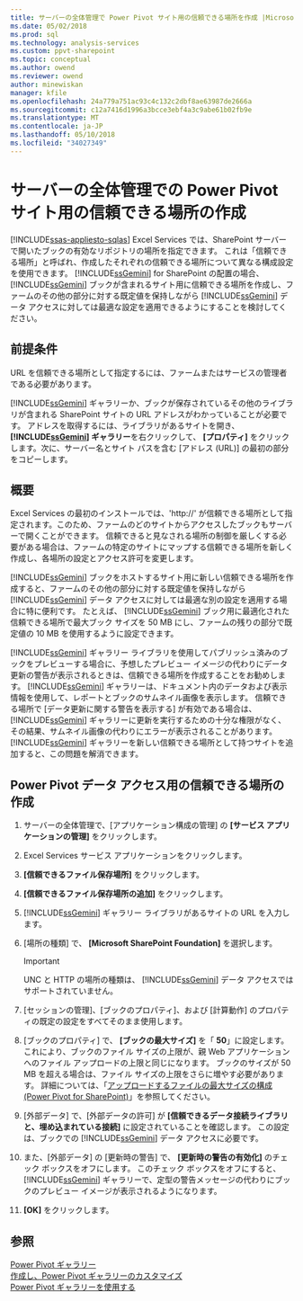 ```yaml
---
title: サーバーの全体管理で Power Pivot サイト用の信頼できる場所を作成 |Microsoft ドキュメント
ms.date: 05/02/2018
ms.prod: sql
ms.technology: analysis-services
ms.custom: ppvt-sharepoint
ms.topic: conceptual
ms.author: owend
ms.reviewer: owend
author: minewiskan
manager: kfile
ms.openlocfilehash: 24a779a751ac93c4c132c2dbf8ae63987de2666a
ms.sourcegitcommit: c12a7416d1996a3bcce3ebf4a3c9abe61b02fb9e
ms.translationtype: MT
ms.contentlocale: ja-JP
ms.lasthandoff: 05/10/2018
ms.locfileid: "34027349"
---
```

# <a name="create-a-trusted-location-for-power-pivot-sites-in-central-administration"></a>サーバーの全体管理での Power Pivot サイト用の信頼できる場所の作成
[!INCLUDE[ssas-appliesto-sqlas](../../includes/ssas-appliesto-sqlas.md)]
  Excel Services では、SharePoint サーバーで開いたブックの有効なリポジトリの場所を指定できます。 これは「信頼できる場所」と呼ばれ、作成したそれぞれの信頼できる場所について異なる構成設定を使用できます。 [!INCLUDE[ssGemini](../../includes/ssgemini-md.md)] for SharePoint の配置の場合、 [!INCLUDE[ssGemini](../../includes/ssgemini-md.md)] ブックが含まれるサイト用に信頼できる場所を作成し、ファームのその他の部分に対する既定値を保持しながら [!INCLUDE[ssGemini](../../includes/ssgemini-md.md)] データ アクセスに対しては最適な設定を適用できるようにすることを検討してください。  
  
  
## <a name="prerequisites"></a>前提条件  
 URL を信頼できる場所として指定するには、ファームまたはサービスの管理者である必要があります。  
  
 [!INCLUDE[ssGemini](../../includes/ssgemini-md.md)] ギャラリーか、ブックが保存されているその他のライブラリが含まれる SharePoint サイトの URL アドレスがわかっていることが必要です。 アドレスを取得するには、ライブラリがあるサイトを開き、 **[!INCLUDE[ssGemini](../../includes/ssgemini-md.md)] ギャラリー**を右クリックして、 **[プロパティ]** をクリックします。次に、サーバー名とサイト パスを含む [アドレス (URL)] の最初の部分をコピーします。  
  
##  <a name="overview"></a> 概要  
 Excel Services の最初のインストールでは、'http://' が信頼できる場所として指定されます。このため、ファームのどのサイトからアクセスしたブックもサーバーで開くことができます。 信頼できると見なされる場所の制御を厳しくする必要がある場合は、ファームの特定のサイトにマップする信頼できる場所を新しく作成し、各場所の設定とアクセス許可を変更します。  
  
 [!INCLUDE[ssGemini](../../includes/ssgemini-md.md)] ブックをホストするサイト用に新しい信頼できる場所を作成すると、ファームのその他の部分に対する既定値を保持しながら [!INCLUDE[ssGemini](../../includes/ssgemini-md.md)] データ アクセスに対しては最適な別の設定を適用する場合に特に便利です。 たとえば、 [!INCLUDE[ssGemini](../../includes/ssgemini-md.md)] ブック用に最適化された信頼できる場所で最大ブック サイズを 50 MB にし、ファームの残りの部分で既定値の 10 MB を使用するように設定できます。  
  
 [!INCLUDE[ssGemini](../../includes/ssgemini-md.md)] ギャラリー ライブラリを使用してパブリッシュ済みのブックをプレビューする場合に、予想したプレビュー イメージの代わりにデータ更新の警告が表示されるときは、信頼できる場所を作成することをお勧めします。 [!INCLUDE[ssGemini](../../includes/ssgemini-md.md)] ギャラリーは、ドキュメント内のデータおよび表示情報を使用して、レポートとブックのサムネイル画像を表示します。 信頼できる場所で [データ更新に関する警告を表示する] が有効である場合は、 [!INCLUDE[ssGemini](../../includes/ssgemini-md.md)] ギャラリーに更新を実行するための十分な権限がなく、その結果、サムネイル画像の代わりにエラーが表示されることがあります。 [!INCLUDE[ssGemini](../../includes/ssgemini-md.md)] ギャラリーを新しい信頼できる場所として持つサイトを追加すると、この問題を解消できます。  
  
##  <a name="create"></a> Power Pivot データ アクセス用の信頼できる場所の作成  
  
1.  サーバーの全体管理で、[アプリケーション構成の管理] の **[サービス アプリケーションの管理]** をクリックします。  
  
2.  Excel Services サービス アプリケーションをクリックします。  
  
3.  **[信頼できるファイル保存場所]** をクリックします。  
  
4.  **[信頼できるファイル保存場所の追加]** をクリックします。  
  
5.  [!INCLUDE[ssGemini](../../includes/ssgemini-md.md)] ギャラリー ライブラリがあるサイトの URL を入力します。  
  
6.  [場所の種類] で、 **[Microsoft SharePoint Foundation]** を選択します。  
  
    > [!IMPORTANT]  
    >  UNC と HTTP の場所の種類は、 [!INCLUDE[ssGemini](../../includes/ssgemini-md.md)] データ アクセスではサポートされていません。  
  
7.  [セッションの管理]、[ブックのプロパティ]、および [計算動作] のプロパティの既定の設定をすべてそのまま使用します。  
  
8.  [ブックのプロパティ] で、 **[ブックの最大サイズ]** を「 **50**」に設定します。 これにより、ブックのファイル サイズの上限が、親 Web アプリケーションへのファイル アップロードの上限と同じになります。 ブックのサイズが 50 MB を超える場合は、ファイル サイズの上限をさらに増やす必要があります。 詳細については、「[アップロードするファイルの最大サイズの構成 &#40;Power Pivot for SharePoint&#41;](../../analysis-services/power-pivot-sharepoint/configure-maximum-file-upload-size-power-pivot-for-sharepoint.md)」を参照してください。  
  
9. [外部データ] で、[外部データの許可] が **[信頼できるデータ接続ライブラリと、埋め込まれている接続]** に設定されていることを確認します。 この設定は、ブックでの [!INCLUDE[ssGemini](../../includes/ssgemini-md.md)] データ アクセスに必要です。  
  
10. また、[外部データ] の [更新時の警告] で、 **[更新時の警告の有効化]** のチェック ボックスをオフにします。 このチェック ボックスをオフにすると、 [!INCLUDE[ssGemini](../../includes/ssgemini-md.md)] ギャラリーで、定型の警告メッセージの代わりにブックのプレビュー イメージが表示されるようになります。  
  
11. **[OK]** をクリックします。  
  
## <a name="see-also"></a>参照  
 [Power Pivot ギャラリー](http://msdn.microsoft.com/library/2a0db616-e08e-4062-aac8-979f8cad7794)   
 [作成し、Power Pivot ギャラリーのカスタマイズ](../../analysis-services/power-pivot-sharepoint/create-and-customize-power-pivot-gallery.md)   
 [Power Pivot ギャラリーを使用する](../../analysis-services/power-pivot-sharepoint/use-power-pivot-gallery.md)  
  
  
